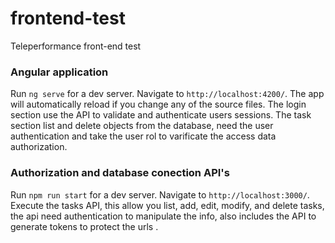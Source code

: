 # frontend-test
Teleperformance front-end test
### Angular application
Run `ng serve` for a dev server. Navigate to `http://localhost:4200/`. The app will automatically reload if you change any of the source files. The login section use the API to validate and authenticate users sessions. The task section list and delete objects from the database, need the user authentication and take the user rol to varificate the access data authorization.
### Authorization and database conection API's
Run `npm run start` for a dev server. Navigate to `http://localhost:3000/`. Execute the tasks API, this allow you list, add, edit, modify, and delete tasks, the api need authentication to manipulate the info, also includes the API to generate tokens to protect the urls . 
